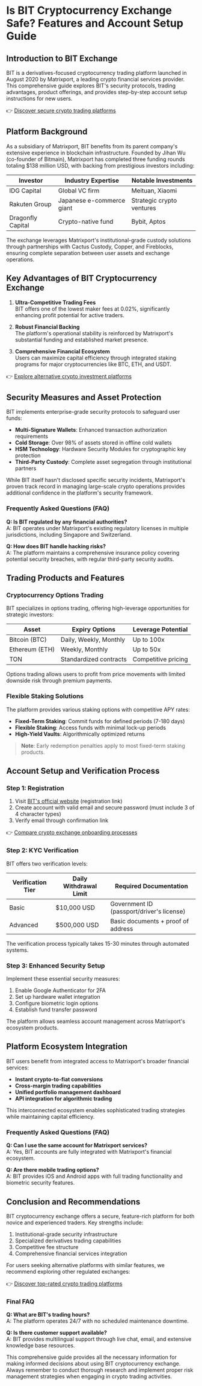 # Is BIT Cryptocurrency Exchange Safe? Features and Account Setup Guide

## Introduction to BIT Exchange

BIT is a derivatives-focused cryptocurrency trading platform launched in August 2020 by Matrixport, a leading crypto financial services provider. This comprehensive guide explores BIT's security protocols, trading advantages, product offerings, and provides step-by-step account setup instructions for new users.

👉 [Discover secure crypto trading platforms](https://bit.ly/okx-bonus)

## Platform Background

As a subsidiary of Matrixport, BIT benefits from its parent company's extensive experience in blockchain infrastructure. Founded by Jihan Wu (co-founder of Bitmain), Matrixport has completed three funding rounds totaling $138 million USD, with backing from prestigious investors including:

| Investor | Industry Expertise | Notable Investments |
|---------|-------------------|---------------------|
| IDG Capital | Global VC firm | Meituan, Xiaomi |
| Rakuten Group | Japanese e-commerce giant | Strategic crypto ventures |
| Dragonfly Capital | Crypto-native fund | Bybit, Aptos |

The exchange leverages Matrixport's institutional-grade custody solutions through partnerships with Cactus Custody, Copper, and Fireblocks, ensuring complete separation between user assets and exchange operations.

## Key Advantages of BIT Cryptocurrency Exchange

1. **Ultra-Competitive Trading Fees**  
   BIT offers one of the lowest maker fees at 0.02%, significantly enhancing profit potential for active traders.

2. **Robust Financial Backing**  
   The platform's operational stability is reinforced by Matrixport's substantial funding and established market presence.

3. **Comprehensive Financial Ecosystem**  
   Users can maximize capital efficiency through integrated staking programs for major cryptocurrencies like BTC, ETH, and USDT.

👉 [Explore alternative crypto investment platforms](https://bit.ly/okx-bonus)

## Security Measures and Asset Protection

BIT implements enterprise-grade security protocols to safeguard user funds:

- **Multi-Signature Wallets**: Enhanced transaction authorization requirements
- **Cold Storage**: Over 98% of assets stored in offline cold wallets
- **HSM Technology**: Hardware Security Modules for cryptographic key protection
- **Third-Party Custody**: Complete asset segregation through institutional partners

While BIT itself hasn't disclosed specific security incidents, Matrixport's proven track record in managing large-scale crypto operations provides additional confidence in the platform's security framework.

### Frequently Asked Questions (FAQ)

**Q: Is BIT regulated by any financial authorities?**  
A: BIT operates under Matrixport's existing regulatory licenses in multiple jurisdictions, including Singapore and Switzerland.

**Q: How does BIT handle hacking risks?**  
A: The platform maintains a comprehensive insurance policy covering potential security breaches, with regular third-party security audits.

## Trading Products and Features

### Cryptocurrency Options Trading

BIT specializes in options trading, offering high-leverage opportunities for strategic investors:

| Asset | Expiry Options | Leverage Potential |
|-------|----------------|---------------------|
| Bitcoin (BTC) | Daily, Weekly, Monthly | Up to 100x |
| Ethereum (ETH) | Weekly, Monthly | Up to 50x |
| TON | Standardized contracts | Competitive pricing |

Options trading allows users to profit from price movements with limited downside risk through premium payments.

### Flexible Staking Solutions

The platform provides various staking options with competitive APY rates:

- **Fixed-Term Staking**: Commit funds for defined periods (7-180 days)
- **Flexible Staking**: Access funds with minimal lock-up periods
- **High-Yield Vaults**: Algorithmically optimized returns

> **Note**: Early redemption penalties apply to most fixed-term staking products.

## Account Setup and Verification Process

### Step 1: Registration

1. Visit [BIT's official website](https://www.bit.com/) (registration link)
2. Create account with valid email and secure password (must include 3 of 4 character types)
3. Verify email through confirmation link

👉 [Compare crypto exchange onboarding processes](https://bit.ly/okx-bonus)

### Step 2: KYC Verification

BIT offers two verification levels:

| Verification Tier | Daily Withdrawal Limit | Required Documentation |
|-------------------|------------------------|-------------------------|
| Basic | $10,000 USD | Government ID (passport/driver's license) |
| Advanced | $500,000 USD | Basic documents + proof of address |

The verification process typically takes 15-30 minutes through automated systems.

### Step 3: Enhanced Security Setup

Implement these essential security measures:

1. Enable Google Authenticator for 2FA
2. Set up hardware wallet integration
3. Configure biometric login options
4. Establish fund transfer password

The platform allows seamless account management across Matrixport's ecosystem products.

## Platform Ecosystem Integration

BIT users benefit from integrated access to Matrixport's broader financial services:

- **Instant crypto-to-fiat conversions**
- **Cross-margin trading capabilities**
- **Unified portfolio management dashboard**
- **API integration for algorithmic trading**

This interconnected ecosystem enables sophisticated trading strategies while maintaining capital efficiency.

### Frequently Asked Questions (FAQ)

**Q: Can I use the same account for Matrixport services?**  
A: Yes, BIT accounts are fully integrated with Matrixport's financial ecosystem.

**Q: Are there mobile trading options?**  
A: BIT provides iOS and Android apps with full trading functionality and biometric security features.

## Conclusion and Recommendations

BIT cryptocurrency exchange offers a secure, feature-rich platform for both novice and experienced traders. Key strengths include:

1. Institutional-grade security infrastructure
2. Specialized derivatives trading capabilities
3. Competitive fee structure
4. Comprehensive financial services integration

For users seeking alternative platforms with similar features, we recommend exploring other regulated exchanges:

👉 [Discover top-rated crypto trading platforms](https://bit.ly/okx-bonus)

### Final FAQ

**Q: What are BIT's trading hours?**  
A: The platform operates 24/7 with no scheduled maintenance downtime.

**Q: Is there customer support available?**  
A: BIT provides multilingual support through live chat, email, and extensive knowledge base resources.

This comprehensive guide provides all the necessary information for making informed decisions about using BIT cryptocurrency exchange. Always remember to conduct thorough research and implement proper risk management strategies when engaging in crypto trading activities.